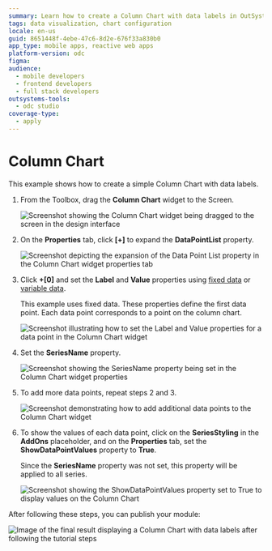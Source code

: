 ```yaml
---
summary: Learn how to create a Column Chart with data labels in OutSystems Developer Cloud (ODC) using the Column Chart widget and various properties.
tags: data visualization, chart configuration
locale: en-us
guid: 8651448f-4ebe-47c6-8d2e-676f33a830b0
app_type: mobile apps, reactive web apps
platform-version: odc
figma:
audience:
  - mobile developers
  - frontend developers
  - full stack developers
outsystems-tools:
  - odc studio
coverage-type:
  - apply
---
```


# Column Chart

This example shows how to create a simple Column Chart with data labels. 

1. From the Toolbox, drag the **Column Chart** widget to the Screen.

    ![Screenshot showing the Column Chart widget being dragged to the screen in the design interface](images/chartcolumn-drag-ss.png "Dragging the Column Chart Widget")

1. On the **Properties** tab, click **[+]** to expand the **DataPointList** property.

    ![Screenshot depicting the expansion of the Data Point List property in the Column Chart widget properties tab](images/chartcolumn-expand-ss.png "Expanding the Data Point List Property")

1. Click **+[0]** and set the **Label** and **Value** properties using [fixed data](data.md#populate-your-chart-with-fixed-data) or [variable data](data.md#populate-your-chart-with-variable-data).

    This example uses fixed data. These properties define the first data point. Each data point corresponds to a point on the column chart. 

    ![Screenshot illustrating how to set the Label and Value properties for a data point in the Column Chart widget](images/chartcolumn-datapointlist-ss.png "Setting the Data Point Properties")

1. Set the **SeriesName** property.

    ![Screenshot showing the SeriesName property being set in the Column Chart widget properties](images/chart-seriesname-ss.png "Setting the Series Name")

1. To add more data points, repeat steps 2 and 3.

    ![Screenshot demonstrating how to add additional data points to the Column Chart widget](images/chartcolumn-extradatapoints-ss.png "Adding More Data Points")

1. To show the values of each data point, click on the **SeriesStyling** in the **AddOns** placeholder, and on the **Properties** tab, set the **ShowDataPointValues** property to **True**.

    Since the **SeriesName** property was not set, this property will be applied to all series.

    ![Screenshot showing the ShowDataPointValues property set to True to display values on the Column Chart](images/chartcolumn-showdatapoint-ss.png "Enabling Data Point Value Display")

After following these steps, you can publish your module:

![Image of the final result displaying a Column Chart with data labels after following the tutorial steps](images/chartcolumn-result.png "Final Column Chart Pattern Result")
